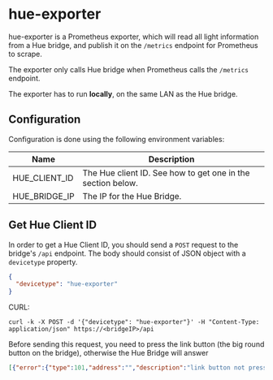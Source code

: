 # hue-exporter

hue-exporter is a Prometheus exporter, which will read all light information from a Hue bridge, and publish it on the
`/metrics` endpoint for Prometheus to scrape.

The exporter only calls Hue bridge when Prometheus calls  the `/metrics` endpoint.

The exporter has to run **locally**, on the same LAN as the Hue bridge.

## Configuration

Configuration is done using the following environment variables:

| Name          | Description                                                 |
|---------------|-------------------------------------------------------------|
| HUE_CLIENT_ID | The Hue client ID. See how to get one in the section below. |
| HUE_BRIDGE_IP | The IP for the Hue Bridge.                                  |

## Get Hue Client ID

In order to get a Hue Client ID, you should send a `POST` request to the bridge's `/api` endpoint.
The body should consist of JSON object with a `devicetype` property.

```json
{
  "devicetype": "hue-exporter"
}
```

CURL:
```shell
curl -k -X POST -d '{"devicetype": "hue-exporter"}' -H "Content-Type: application/json" https://<bridgeIP>/api
```

Before sending this request, you need to press the link button (the big round button on the bridge), otherwise the Hue
Bridge will answer
```json
[{"error":{"type":101,"address":"","description":"link button not pressed"}}]
```
